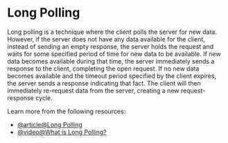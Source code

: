 # Long Polling

Long polling is a technique where the client polls the server for new data. However, if the server does not have any data available for the client, instead of sending an empty response, the server holds the request and waits for some specified period of time for new data to be available. If new data becomes available during that time, the server immediately sends a response to the client, completing the open request. If no new data becomes available and the timeout period specified by the client expires, the server sends a response indicating that fact. The client will then immediately re-request data from the server, creating a new request-response cycle.

Learn more from the following resources:

- [@article@Long Polling](https://javascript.info/long-polling)
- [@video@What is Long Polling?](https://www.youtube.com/watch?v=LD0_-uIsnOE)